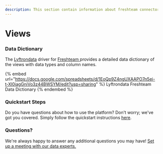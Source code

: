 ```yaml
---
description: This section contain information about freshteam connector views information
---
```


# Views

### Data Dictionary

The [Lyftrondata](https://www.lyftrondata.com/) driver for [Freshteam](https://www.lyftrondata.com/integration/Freshteam/)[ ](https://www.lyftrondata.com/integration/freshteam/)provides a detailed data dictionary of the views with data types and column names.

{% embed url="https://docs.google.com/spreadsheets/d/1EoQp9Z4ngUXAAPO7n5ei-t-Xl0iagGniVo3z44BWSYM/edit?usp=sharing" %}
Lyftrondata Freshteam Data Dictionary
{% endembed %}

### Quickstart Steps

Do you have questions about how to use the platform? Don't worry; we've got you covered. Simply follow the quickstart instructions [here](../../../../quickstart-steps.md).

### Questions? <a href="#questions" id="questions"></a>

We're always happy to answer any additional questions you may have! [Set up a meeting with our data experts.](https://www.lyftrondata.com/book-a-meeting/)



